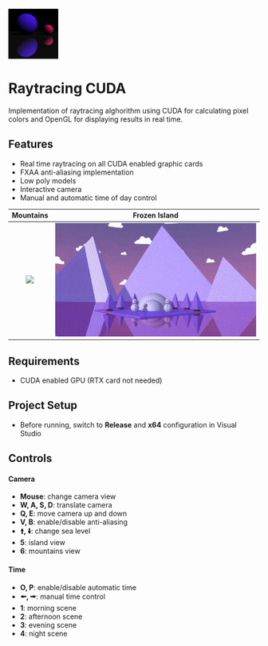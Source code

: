 ![Art Station Logo](images/Logo.png)

# Raytracing CUDA
Implementation of raytracing alghorithm using CUDA for calculating pixel colors and OpenGL for displaying results in real time.

## Features
- Real time raytracing on all CUDA enabled graphic cards
- FXAA anti-aliasing implementation
- Low poly models
- Interactive camera
- Manual and automatic time of day control


Mountains             |  Frozen Island
:-------------------------:|:-------------------------:
![](images/ray_mount.gif)  |  ![](images/ray_island.gif)

## Requirements
- CUDA enabled GPU (RTX card not needed)

## Project Setup
- Before running, switch to **Release** and **x64** configuration in Visual Studio

## Controls

#### Camera

- **Mouse**: change camera view
- **W, A, S, D**: translate camera
- **Q, E**: move camera up and down
- **V, B**: enable/disable anti-aliasing
- **🠙, 🠛**: change sea level
- **5**: island view
- **6**: mountains view

#### Time
- **O, P**: enable/disable automatic time
- **🠘, 🠚**: manual time control
- **1**: morning scene
- **2**: afternoon scene
- **3**: evening scene
- **4**: night scene




